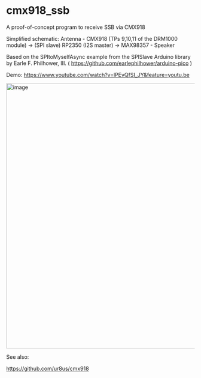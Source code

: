 # cmx918_ssb
A proof-of-concept program to receive SSB via CMX918

Simplified schematic: Antenna - CMX918 (TPs 9,10,11 of the DRM1000 module) -> (SPI slave) RP2350 (I2S master) -> MAX98357 - Speaker

Based on the SPItoMyselfAsync example from the SPISlave Arduino library by Earle F. Philhower, III. ( https://github.com/earlephilhower/arduino-pico )

Demo:
https://www.youtube.com/watch?v=lPEvQfSI_JY&feature=youtu.be

<img width="1271" height="706" alt="image" src="https://github.com/user-attachments/assets/1bc2acfc-d336-40eb-beca-08fa46fc4771" />

See also:

https://github.com/ur8us/cmx918
